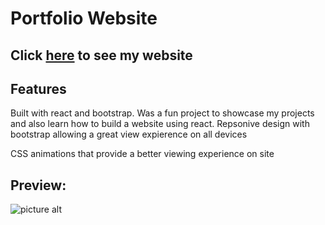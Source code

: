# Portfolio Website

## Click <a href="https://briancheung1.github.io/PersonalWebsite/" target="_blank">here</a> to see my website

## Features

Built with react and bootstrap. Was a fun project to showcase my projects and also learn how to build a website using react. Repsonive design with bootstrap allowing a great view expierence on all devices

CSS animations that provide a better viewing experience on site

## Preview:

![picture alt](https://i.imgur.com/Der6a3l.png "Title is optional")
